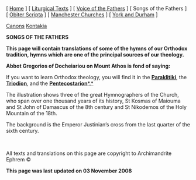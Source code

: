 \[ [Home](index.md) \] \[ [Liturgical Texts](liturgic.md) \] \[ [Voice of the Fathers](voiceof.md) \] \[ Songs of the Fathers \] \[ [Obiter Scripta](obiter_scripta.md) \] \[ [Manchester Churches](manchester_churches.md) \] \[ [York and Durham](york_and_durham.md) \]

[Canons](canons.md) [Kontakia](kontakia.md)

**SONGS OF THE FATHERS**

**This page will contain translations of some of the hymns of our Orthodox tradition, hymns which are one of the principal sources of our theology.**

**Abbot Gregorios of Docheiariou on Mount Athos is fond of saying:**

If you want to learn Orthodox theology, you will find it in the [**Paraklitiki**](oktoich.md), the [**Triodion**](triodion.md)*,* and the [**Pentecostarion***.*](pentecos.md)

The illustration shows three of the great Hymnographers of the Church, who span over one thousand years of its history, St Kosmas of Maiouma and St John of Damascus of the 8th century and St Nikodemos of the Holy Mountain of the 18th.

The background is the Emperor Justinian’s cross from the last quarter of the sixth century.

  

All texts and translations on this page are copyright to Archimandrite Ephrem ©

**This page was last updated on 03 November 2008**
